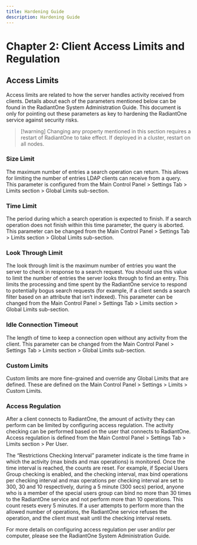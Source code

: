 ```yaml
---
title: Hardening Guide
description: Hardening Guide
---
```


# Chapter 2: Client Access Limits and Regulation

## Access Limits

Access limits are related to how the server handles activity received from clients. Details about each of the parameters mentioned below can be found in the RadiantOne System Administration Guide. This document is only for pointing out these parameters as key to hardening the RadiantOne service against security risks.

>[!warning] Changing any property mentioned in this section requires a restart of RadiantOne to take effect. If deployed in a cluster, restart on all nodes.

### Size Limit

The maximum number of entries a search operation can return. This allows for limiting the
number of entries LDAP clients can receive from a query. This parameter is configured from the
Main Control Panel > Settings Tab > Limits section > Global Limits sub-section.

### Time Limit

The period during which a search operation is expected to finish. If a search operation does not
finish within this time parameter, the query is aborted. This parameter can be changed from the
Main Control Panel > Settings Tab > Limits section > Global Limits sub-section.

### Look Through Limit

The look through limit is the maximum number of entries you want the server to check in response to a search request. You should use this value to limit the number of entries the server looks through to find an entry. This limits the processing and time spent by the RadiantOne service to respond to potentially bogus search requests (for example, if a client sends a search filter based on an attribute that isn’t indexed). This parameter can be changed from the Main Control Panel > Settings Tab > Limits section > Global Limits sub-section.

### Idle Connection Timeout

The length of time to keep a connection open without any activity from the client. This parameter can be changed from the Main Control Panel > Settings Tab > Limits section > Global Limits sub-section.

### Custom Limits

Custom limits are more fine-grained and override any Global Limits that are defined. These are defined on the Main Control Panel > Settings > Limits > Custom Limits.

### Access Regulation

After a client connects to RadiantOne, the amount of activity they can perform can be limited by configuring access regulation. The activity checking can be performed based on the user that connects to RadiantOne. Access regulation is defined from the Main Control Panel > Settings Tab > Limits section > Per User.

The “Restrictions Checking Interval” parameter indicate is the time frame in which the activity (max binds and max operations) is monitored. Once the time interval is reached, the counts are reset. For example, if Special Users Group checking is enabled, and the checking interval, max bind operations per checking interval and
max operations per checking interval are set to 300, 30 and 10 respectively, during a 5 minute (300 secs) period, anyone who is a member of the special users group can bind no more than 30 times to the RadiantOne service and not perform more than 10 operations. This count resets every 5 minutes. If a user attempts to perform more than the allowed number of operations, the RadiantOne service refuses the operation, and the client must wait until the checking interval resets.

For more details on configuring access regulation per user and/or per computer, please see the RadiantOne System Administration Guide.